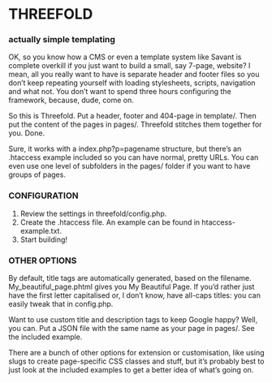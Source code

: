# THREEFOLD
### actually simple templating

OK, so you know how a CMS or even a template system like Savant is complete overkill if you just want to build a small, say 7-page, website? I mean, all you really want to have is separate header and footer files so you don’t keep repeating yourself with loading stylesheets, scripts, navigation and what not. You don’t want to spend three hours configuring the framework, because, dude, come on.

So this is Threefold. Put a header, footer and 404-page in template/. Then put the content of the pages in pages/. Threefold stitches them together for you. Done.

Sure, it works with a index.php?p=pagename structure, but there’s an .htaccess example included so you can have normal, pretty URLs. You can even use one level of subfolders in the pages/ folder if you want to have groups of pages.

### CONFIGURATION

1. Review the settings in threefold/config.php.
2. Create the .htaccess file. An example can be found in htaccess-example.txt.
3. Start building!

### OTHER OPTIONS

By default, title tags are automatically generated, based on the filename. My_beautiful_page.phtml gives you My Beautiful Page. If you’d rather just have the first letter capitalised or, I don’t know, have all-caps titles: you can easily tweak that in config.php.

Want to use custom title and description tags to keep Google happy? Well, you can. Put a JSON file with the same name as your page in pages/. See the included example.

There are a bunch of other options for extension or customisation, like using slugs to create page-specific CSS classes and stuff, but it’s probably best to just look at the included examples to get a better idea of what’s going on.
